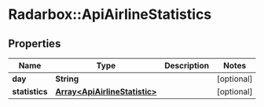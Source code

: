 # Radarbox::ApiAirlineStatistics

## Properties
Name | Type | Description | Notes
------------ | ------------- | ------------- | -------------
**day** | **String** |  | [optional] 
**statistics** | [**Array&lt;ApiAirlineStatistic&gt;**](ApiAirlineStatistic.md) |  | [optional] 

